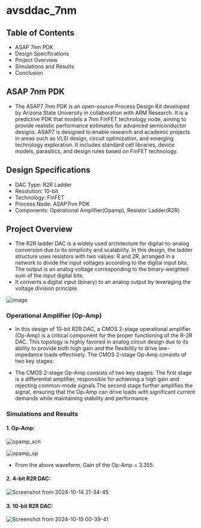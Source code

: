 # avsddac_7nm

## Table of Contents
- ASAP 7nm PDK
- Design Specifications
- Project Overview
- Simulations and Results
- Conclusion

## ASAP 7nm PDK
- The ASAP7 7nm PDK is an open-source Process Design Kit developed by Arizona State University in collaboration with ARM Research. It is a predictive PDK that models a 7nm FinFET technology node, aiming to provide realistic performance estimates for advanced semiconductor designs. ASAP7 is designed to enable research and academic projects in areas such as VLSI design, circuit optimization, and emerging technology exploration. It includes standard cell libraries, device models, parasitics, and design rules based on FinFET technology.




## Design Specifications

- DAC Type: R2R Ladder
- Resolution: 10-bit
- Technology: FinFET
- Process Node: ASAP7nm PDK
- Components: Operational Amplifier(Opamp), Resistor Ladder(R2R)


## Project Overview

- The R2R ladder DAC is a widely used architecture for digital-to-analog conversion due to its simplicity and scalability. In this design, the ladder structure uses resistors with two values: R and 2R, arranged in a network to divide the input voltages according to the digital input bits. The output is an analog voltage corresponding to the binary-weighted sum of the input digital bits.
- It converts a digital input (binary) to an analog output by leveraging the voltage division principle.

![image](https://github.com/user-attachments/assets/a161f52b-cae2-4f8b-ae12-313794923725)


### Operational Amplifier (Op-Amp)

- In this design of 10-bit R2R DAC, a CMOS 2-stage operational amplifier (Op-Amp) is a critical component for the proper functioning of the R-2R DAC. This topology is highly favored in analog circuit design due to its ability to provide both high gain and the flexibility to drive low-impedance loads effectively. The CMOS 2-stage Op-Amp consists of two key stages:

- The CMOS 2-stage Op-Amp consists of two key stages: The first stage is a differential amplifier, responsible for achieving a high gain and rejecting common-mode signals.The second stage further amplifies the signal, ensuring that the Op-Amp can drive loads with significant current demands while maintaining stability and performance.

### Simulations and Results

#### 1. Op-Amp:

![opamp_sch](https://github.com/user-attachments/assets/ab56ec57-fa16-4760-8385-eadd4ab26606)

![opamp_op](https://github.com/user-attachments/assets/bcb113a6-a379-4529-bcd3-5bdd5ec140ef)

- From the above waveform, Gain of the Op-Amp = 3.355.

#### 2. 4-bit R2R DAC:

![Screenshot from 2024-10-14 21-34-45](https://github.com/user-attachments/assets/4c5274e7-f1da-407c-a509-aeacfbdf0d07)



#### 3. 10-bit R2R DAC:

![Screenshot from 2024-10-15 00-39-41](https://github.com/user-attachments/assets/8426bb28-919b-467e-bc2f-6941197fb819)


